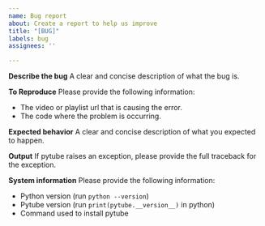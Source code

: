 ```yaml
---
name: Bug report
about: Create a report to help us improve
title: "[BUG]"
labels: bug
assignees: ''

---
```


**Describe the bug**
A clear and concise description of what the bug is.

**To Reproduce**
Please provide the following information:
- The video or playlist url that is causing the error.
- The code where the problem is occurring.

**Expected behavior**
A clear and concise description of what you expected to happen.

**Output**
If pytube raises an exception, please provide the full traceback for the exception.

**System information**
Please provide the following information:
- Python version (run `python --version`)
- Pytube version (run `print(pytube.__version__)` in python)
- Command used to install pytube
